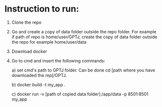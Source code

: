 # Instruction to run:
1) Clone the repo
2) Go and create a copy of data folder outside the repo folder. For example if path of repo is home/user/GPTJ, create the copy of data folder outside the repo for example home/user/data
3) Download docker
4) Go to cmd and insert the following commands:

     a) set cmd's path to GPTJ folder. Can be done cd [path where you have downloaded the rep]/GPTJ.
   
     b) docker build -t my_app .
   
     c) docker run -v [path of copied data folder]:/app/data -p 8501:8501 my_app
     
    
